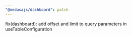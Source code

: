 ```yaml
---
"@medusajs/dashboard": patch
---
```


fix(dashboard): add offset and limit to query parameters in useTableConfiguration
